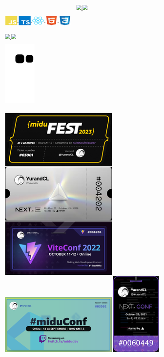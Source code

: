 <div align="center">  
  <a href="https://github.com/YurandCL">
  <img height="180em" src="https://github-readme-stats.vercel.app/api?username=YurandCL&show_icons=true&theme=radical&include_all_commits=true&count_private=true"/>
  <img height="180em" src="https://github-readme-stats.vercel.app/api/top-langs/?username=YurandCL&layout=compact&langs_count=7&theme=radical"/>
</div>
<div style="display: inline_block"><br>
  <img align="center" alt="Rafa-Js" height="30" width="40" src="https://raw.githubusercontent.com/devicons/devicon/master/icons/javascript/javascript-plain.svg">
  <img align="center" alt="Rafa-Ts" height="30" width="40" src="https://raw.githubusercontent.com/devicons/devicon/master/icons/typescript/typescript-plain.svg">
  <img align="center" alt="Rafa-React" height="30" width="40" src="https://raw.githubusercontent.com/devicons/devicon/master/icons/react/react-original.svg">
  <img align="center" alt="Rafa-HTML" height="30" width="40" src="https://raw.githubusercontent.com/devicons/devicon/master/icons/html5/html5-original.svg">
  <img align="center" alt="Rafa-CSS" height="30" width="40" src="https://raw.githubusercontent.com/devicons/devicon/master/icons/css3/css3-original.svg">
</div>
  
  ##
 
<div> 
  <a href = "mailto:yurandcolomalinares@gmail.com"><img src="https://img.shields.io/badge/-Gmail-%23333?style=for-the-badge&logo=gmail&logoColor=red" target="_blank"> </a>
  <a href="https://www.linkedin.com/in/yurand-coloma-linares-b8506318a/" target="_blank"><img src="https://img.shields.io/badge/-LinkedIn-%230077B5?style=for-the-badge&logo=linkedin&logoColor=white" target="_blank"></a>
  
  ![Snake animation](https://github.com/YurandCL/YurandCL/blob/output/github-contribution-grid-snake.svg)

</div>

  ##

<div aling="center">
  <a href="https://www.midufest.com/"><img src="./images/midufest2023.png" width="350" alt="Ticket MiduFest 2023 Mar. 21-22" /></a>
  <a href="https://nextjs.org/conf"><img src="./images/next2022.png" width="350" alt="Next conf 2022 Oct. 25" /></a>
  <a href="https://viteconf.org/"><img src="./images/vite2022.jpg" width="350" alt="Vite conf 2022 Oct. 11-12" /></a>
  <a href="https://miduconf.com/"><img src="./images/miduconf2022.png" width="350" alt="Midu conf 2022 Sep. 13" /></a>
  <a href="https://nextjs.org/conf"><img src="./images/next2021.png" width="150" alt="Next conf 2021 Oct. 26" /></a>
</div>
